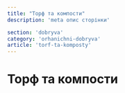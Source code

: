 ```yaml
---
title: "Торф та компости"
description: 'meta опис сторінки'

section: 'dobryva'
category: 'orhanichni-dobryva'
article: 'torf-ta-komposty'
---
```


# Торф та компости